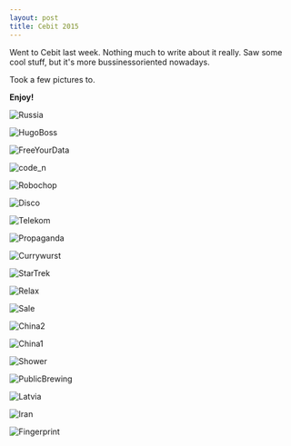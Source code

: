 ```yaml
---
layout: post
title: Cebit 2015
---
```

Went to Cebit last week.
Nothing much to write about it really. Saw some cool stuff, but it's more bussinessoriented nowadays.

Took a few pictures to. 

**Enjoy!**

![Russia](http://arghh.github.io/images/cebit/1.jpg)
            
![HugoBoss](http://arghh.github.io/images/cebit/2.jpg)
            
![FreeYourData](http://arghh.github.io/images/cebit/3.jpg)

![code_n](http://arghh.github.io/images/cebit/4.jpg)

![Robochop](http://arghh.github.io/images/cebit/5.jpg)

![Disco](http://arghh.github.io/images/cebit/6.jpg)

![Telekom](http://arghh.github.io/images/cebit/7.jpg)

![Propaganda](http://arghh.github.io/images/cebit/8.jpg)  

![Currywurst](http://arghh.github.io/images/cebit/9.jpg)

![StarTrek](http://arghh.github.io/images/cebit/10.jpg)  

![Relax](http://arghh.github.io/images/cebit/11.jpg)  

![Sale](http://arghh.github.io/images/cebit/12.jpg)  

![China2](http://arghh.github.io/images/cebit/13.jpg) 

![China1](http://arghh.github.io/images/cebit/14.jpg)  

![Shower](http://arghh.github.io/images/cebit/16.jpg) 

![PublicBrewing](http://arghh.github.io/images/cebit/17.jpg) 

![Latvia](http://arghh.github.io/images/cebit/18.jpg) 

![Iran](http://arghh.github.io/images/cebit/19.jpg)  

![Fingerprint](http://arghh.github.io/images/cebit/20.jpg)

</div>
